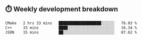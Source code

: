 ## ⏱️ Weekly development breakdown
<!--START_SECTION:waka-->

```txt
CMake   2 hrs 33 mins   ███████████████████░░░░░░   76.03 %
C++     33 mins         ████░░░░░░░░░░░░░░░░░░░░░   16.34 %
JSON    15 mins         ██░░░░░░░░░░░░░░░░░░░░░░░   07.62 %
```

<!--END_SECTION:waka-->

